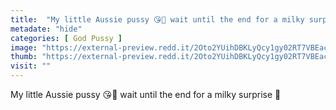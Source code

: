 ```yaml
---
title:  "My little Aussie pussy 😘🧸 wait until the end for a milky surprise 🤤"
metadate: "hide"
categories: [ God Pussy ]
image: "https://external-preview.redd.it/2Oto2YUihDBKLyQcy1gy02RT7VBEacJITXaZ2yrYLJA.jpg?auto=webp&s=5d7ee4e8e33e79d4cdb22a7fadc79cf0430f3d44"
thumb: "https://external-preview.redd.it/2Oto2YUihDBKLyQcy1gy02RT7VBEacJITXaZ2yrYLJA.jpg?width=216&crop=smart&auto=webp&s=113149e5396be4e807437abbe6396bbbe7ded29c"
visit: ""
---
```

My little Aussie pussy 😘🧸 wait until the end for a milky surprise 🤤
